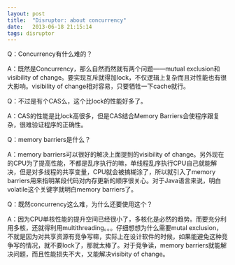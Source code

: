 ```yaml
---
layout: post
title:  "Disruptor: about concurrency"
date:   2013-06-18 21:15:14
tags: disruptor
---
```


Q：Concurrency有什么难的？

A：既然是Concurrency，那么自然而然就有两个问题——mutual exclusion和visibility of change。要实现互斥就得加lock，不仅逻辑上复杂而且对性能也有很大影响。visibility of change相对容易，只要牺牲一下cache就行。

Q：不过是有个CAS么，这个比lock的性能好多了。

A：CAS的性能是比lock高很多，但是CAS结合Memory Barriers会使程序跟复杂，很难验证程序的正确性。

Q：memory barriers是什么？

A：memory barriers可以很好的解决上面提到的visibility of change。另外现在的CPU为了提高性能，不都是乱序执行的嘛，单线程乱序执行CPU自己就能解决，但是对多线程的共享变量，CPU就会被搞糊涂了，所以就引入了memory barriers用来指明某段代码对内存更新的顺序很关心。对于Java语言来说，明白volatile这个关键字就明白memory barriers了。

Q：既然concurrency这么难，为什么还要使用这个？

A：因为CPU单核性能的提升空间已经很小了，多核化是必然的趋势。而要充分利用多核，还就得利用multithreading。。。仔细想想为什么需要mutal exclusion，不就是因为对共享资源有竞争写嘛，实际上在设计软件的时候，如果能避免这种竞争写的情况，就不要lock了，那就太棒了。对于竞争读，memory barriers就能解决问题，而且性能损失不大，又能解决visibity of change。
